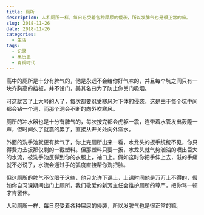 ```yaml
---
title: 厕所
description: 人和厕所一样，每日忍受着各种屎尿的侵袭，所以发脾气也是很正常的嘛。
slug: 2018-11-26
date: 2018-11-26
categories:
  - 生活
tags:
  - 记录
  - 黑历史
  - 青铜时代
---
```


高中的厕所是十分有脾气的，他是永远不会给你好气味的，并且每个坑之间只有一块齐胸高的挡板，并不设门，美其名曰为了防止你关门吸烟。

可这就苦了上大号的人了，每次都要忍受寒风对下体的侵袭，这是由于每个坑中间都会钻一个洞，而那个洞会不断的向外吹寒风。

厕所的冲水器也是十分有脾气的，每次按完都会虎躯一震，连带着水管发出轰隆一声，但时间久了就震的累了，直接从开关处向外滋水。

外面的洗手池就更有脾气了，你上完厕所出来一看，水龙头的扳手统统不见，你只得费力去扳那仅剩的一截塑料。但那塑料只要一扳，水龙头就气势汹汹的喷出巨大的水流，被洗手池反弹到你的衣服上，袖口上。假如这时你把手伸上去，滋的手痛就不必说了，水流会通过手的弧度直接帮你洗把脸。

但这厕所的脾气不仅限于这些，他只允许下课上，上课时间他是万万上不得的，假如你自习课期间出门上厕所，我们敬爱的新芳主任会维护厕所的尊严，把你骂一顿才肯罢休。

人和厕所一样，每日忍受着各种屎尿的侵袭，所以发脾气也是很正常的嘛。
